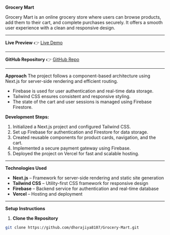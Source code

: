 **Grocery Mart**

Grocery Mart is an online grocery store where users can browse products, add them to their cart, and complete purchases securely. It offers a smooth user experience with a clean and responsive design.

---

**Live Preview**
👉 [Live Demo](https://grocery-mart-git-main-dev-dhorajiya-projects.vercel)

---

**GitHub Repository**
👉 [GitHub Repo](https://github.com/dhorajiya8107/Grocery-Mart)

---

**Approach**
The project follows a component-based architecture using Next.js for server-side rendering and efficient routing.
- Firebase is used for user authentication and real-time data storage.
- Tailwind CSS ensures consistent and responsive styling.
- The state of the cart and user sessions is managed using Firebase Firestore.

**Development Steps:**
1. Initialized a Next.js project and configured Tailwind CSS.
2. Set up Firebase for authentication and Firestore for data storage.
3. Created reusable components for product cards, navigation, and the cart.
4. Implemented a secure payment gateway using Firebase.
5. Deployed the project on Vercel for fast and scalable hosting.

---

**Technologies Used**
- **Next.js** – Framework for server-side rendering and static site generation
- **Tailwind CSS** – Utility-first CSS framework for responsive design
- **Firebase** – Backend service for authentication and real-time database
- **Vercel** – Hosting and deployment

---

**Setup Instructions**

1. **Clone the Repository**
```bash
git clone https://github.com/dhorajiya8107/Grocery-Mart.git
